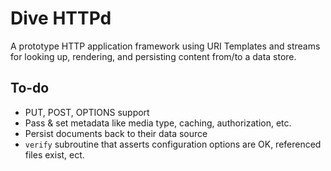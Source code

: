 # Dive HTTPd

A prototype HTTP application framework using URI Templates and streams for looking up, rendering, and persisting content from/to a data store.

## To-do

* PUT, POST, OPTIONS support
* Pass & set metadata like media type, caching, authorization, etc.
* Persist documents back to their data source
* `verify` subroutine that asserts configuration options are OK, referenced files exist, ect.
